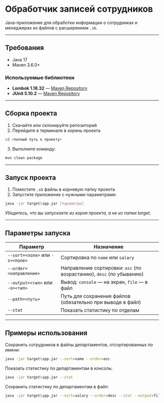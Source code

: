 # Обработчик записей сотрудников

Java-приложение для обработки информации о сотрудниках и менеджерах из файлов с расширением `.sb`.

---

## Требования

- Java 17
- Maven 3.6.0+

### Используемые библиотеки

- **Lombok 1.18.32** — [Maven Repository](https://mvnrepository.com/artifact/org.projectlombok/lombok/1.18.32)
- **JUnit 5.10.2** — [Maven Repository](https://mvnrepository.com/artifact/org.junit.jupiter/junit-jupiter-api/5.10.2)

---

##  Сборка проекта

1. Скачайте или склонируйте репозиторий
2. Перейдите в терминале в корень проекта
```bash
cd <полный путь к проекту>
```

3. Выполните команду:

```bash
mvn clean package
```
---

## Запуск проекта
1. Поместите `.sb` файлы в корневую папку проекта
2. Запустите приложение с нужными параметрами:

```bash
java -jar target\app.jar [параметры]
```
 
_Убедитесь, что вы запускаете из корня проекта, а не из папки target._

---

## Параметры запуска

| Параметр                        | Назначение                                                           |
|---------------------------------|----------------------------------------------------------------------|
| `--sort=<поле>` или `-s=<поле>` | Сортировка по `name` или `salary`                                    |
| `--order=<направление>`         | Направление сортировки: `asc` (по возрастанию), `desc` (по убыванию) |
| `--output=<тип>` или `-o=<тип>` | Вывод: `console` — на экран, `file` — в файл                         |
| `--path=<путь>`                 | Путь для сохранения файлов (обязательно при выводе в файл)           |
| `--stat`                        | Показать статистику по отделам                                       |

---

## Примеры использования

Сохранить сотрудников в файлы департаментов, отсортированных по имени:

```bash
java -jar target\app.jar --sort=name --order=asc 
```

Показать статистику по департаментам в консоль:

````bash
java -jar target\app.jar --stat
````

Сохранить статистику по департаментам в файл:

````bash
java -jar target\app.jar --sort=salary --order=desc --stat --output=file --path=output\stat.txt
````




